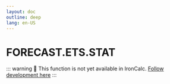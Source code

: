 ```yaml
---
layout: doc
outline: deep
lang: en-US
---
```


# FORECAST.ETS.STAT

::: warning
🚧 This function is not yet available in IronCalc.
[Follow development here](https://github.com/ironcalc/IronCalc/labels/Functions)
:::